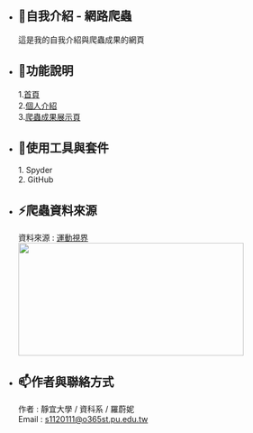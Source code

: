 - <h2>👋自我介紹 - 網路爬蟲</h2>這是我的自我介紹與爬蟲成果的網頁
- <h2>👀功能說明</h2>
  1.<a href="https://pokerface1221.github.io/" rel="nofollow">首頁</a><br>
  2.<a href="https://pokerface1221.github.io/#intro" rel="nofollow">個人介紹</a><br>
  3.<a href="https://github.com/pokerface1221/pokerface1221/edit/main/README.md" rel="nofollow">爬蟲成果展示頁</a>
- <h2>🌱使用工具與套件</h2>
  1. Spyder<br>
  2. GitHub
- <h2>⚡爬蟲資料來源</h2>
  資料來源 : <a href="https://www.sportsv.net/" rel="nofollow">運動視界</a><br>
  <img src="https://ssl.gstatic.com/onebox/media/sports/videos/vita/nfODUMVCAZgSBQgl_768x432.jpg" id="img" style="width: 400px; height: 200px;">
- <h2>📫作者與聯絡方式</h2>
  作者 : 靜宜大學 / 資科系 / 羅蔚妮<br>
  Email : <a href="mailto:s1120111@o365st.pu.edu.tw">s1120111@o365st.pu.edu.tw</a>

<!---
pokerface1221/pokerface1221 is a ✨ special ✨ repository because its `README.md` (this file) appears on your GitHub profile.
You can click the Preview link to take a look at your changes.
--->

